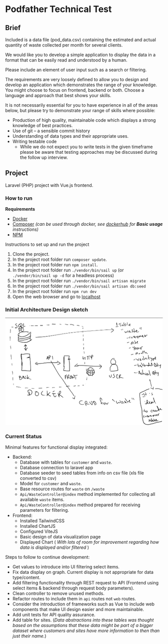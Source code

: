 # Podfather Technical Test

## Brief

Included is a data file (pod_data.csv) containing the estimated and actual quantity of waste collected per month for 
several clients.

We would like you to develop a simple application to display the data in a format that can be easily read and understood
by a human.

Please include an element of user input such as a search or filtering.

The requirements are very loosely defined to allow you to design and develop an application which demonstrates the range
of your knowledge. You might choose to focus on frontend, backend or both. Choose a language and approach that best 
shows your skills.

It is not necessarily essential for you to have experience in all of the areas below, but please try to demonstrate your
range of skills where possible:

- Production of high quality, maintainable code which displays a strong knowledge of best practices.
- Use of git – a sensible commit history
- Understanding of data types and their appropriate uses.
- Writing testable code
  - While we do not expect you to write tests in the given timeframe please be aware that testing approaches may be 
    discussed during the follow up interview.


## Project

Laravel (PHP) project with Vue.js frontend.


### How to run

**Requirements**
- [Docker](https://www.docker.com)
- [Composer](https://getcomposer.org) _(can be used through docker, see [dockerhub](https://hub.docker.com/_/composer/) for
  **Basic usage** instructions)_
- [NPM](https://www.npmjs.com)

Instructions to set up and run the project 
1. Clone the project.
2. In the project root folder run `composer update`.
3. In the project root folder run `npm install`.
4. In the project root folder run `./vendor/bin/sail up` (or `./vendor/bin/sail up -d` for a headless process)
5. In the project root folder run `./vendor/bin/sail artisan migrate`
6. In the project root folder run `./vendor/bin/sail artisan db:seed`
7. In the project root folder run `npm run dev`
8. Open the web browser and go to [localhost](http://localhost) 


### Initial Architecture Design sketch
![img.png](img.png)


### Current Status

Minimal features for functional display integrated:
- Backend:
  - Database with tables for `customer` and `waste`.
  - Database connection to laravel app
  - Database seeder to seed tables from info on csv file (xls file converted to csv)
  - Model for `customer` and `waste`.
  - Base resource routes for `waste` on `/waste`
  - `Api/WasteController@index` method implemented for collecting all available `waste` items.
  - `Api/WasteController@index` method prepared for receiving parameters for filtering. 
- Frontend:
  - Installed TailwindCSS
  - Installed ChartJS
  - Configured ViteJS
  - Basic design of data visualization page
  - Displayed Chart ( _With lots of room for improvement regarding how data is displayed and/or filtered_ )

Steps to follow to continue development:
- Get values to introduce into UI filtering select items.
- Fix data display on graph. Current display is not appropriate for data type/content.
- Add filtering functionality through REST request to API (Frontend using select items & backend through request body 
  parameters).
- Clean controller to remove unused methods.
- Refactor routes to include them in `api` routes not `web` routes. 
- Consider the introduction of frameworks such as Vue to include web components that make UI design easier and more 
  maintainable.
- Add unit tests for API quality assurance.
- Add table for sites. (_Data abstractions into these tables was thought based on the assumptions that these data 
  might be part of a bigger dataset where customers and sites have more information to then than just their name._)

